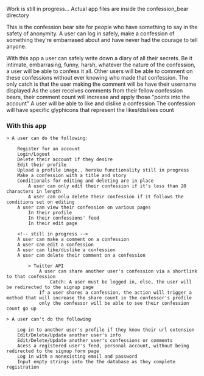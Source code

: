 Work is still in progress... Actual app files are inside the confession_bear directory

This is the confession bear site for people who have something to say in the safety of anonymity. A user can log in safely, make a confession of something they're embarrased about and have never had the courage to tell anyone.

With this app a user can safely write down a diary of all their secrets. Be it intimate, embarrasing, funny, harsh, whatever the nature of the confession, a user will be able to confess it all. Other users will be able to comment on these confessions without ever knowing who made that confession.
	The only catch is that the user making the comment will be have their username displayed
	As the user receives comments from their fellow confession bears, their comment count will increase and apply those "points into the account"
	A user will be able to like and dislike a confession
		The confession will have specific glyphicons that represent the likes/dislikes count

### With this app
	> A user can do the following:

		Register for an account
		Login/Logout
		Delete their account if they desire
		Edit their profile
		Upload a profile image.. heroku functionality still in progress
		Make a confession with a title and story
		Conditionals for editing and deleting are in place
			A user can only edit their confession if it's less than 20 characters in length
			A user can onlu delete their confession if it follows the conditions set on editing
		A user can view their confession on various pages
			In their profile
			In their confessions' feed
			In their edit page

		<!-- still in progress -->
		A user can make a comment on a confession
		A user can edit a confession
		A user can like/dislike a confession
		A user can delete their comment on a confession

			> Twitter API
				A user can share another user's confession via a shortlink to that confession
					Catch: A user must be logged in, else, the user will be redirected to the signup page
				If a user shares a confession, the action will trigger a method that will increase the share count in the confessor's profile
				only the confessor will be able to see their confession count go up

	> A user can't do the following
	
		Log in to another user's profile if they know their url extension
		Edit/Delete/Update another user's info
		Edit/Delete/Update another user's confessions or comments
		Acess a registered user's feed, personal account, without being redirected to the signup form page
		Log in with a nonexisting email and password
		Input empty strings into the the database as they complete registration

